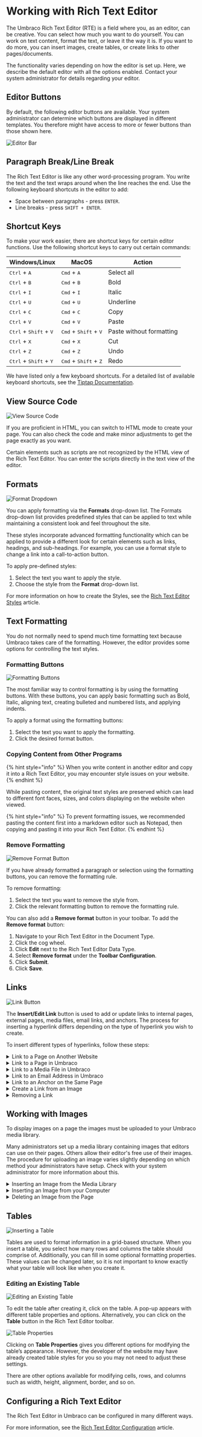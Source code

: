 # Working with Rich Text Editor

The Umbraco Rich Text Editor (RTE) is a field where you, as an editor, can be creative. You can select how much you want to do yourself. You can work on text content, format the text, or leave it the way it is. If you want to do more, you can insert images, create tables, or create links to other pages/documents.

The functionality varies depending on how the editor is set up. Here, we describe the default editor with all the options enabled. Contact your system administrator for details regarding your editor.

## Editor Buttons

By default, the following editor buttons are available. Your system administrator can determine which buttons are displayed in different templates. You therefore might have access to more or fewer buttons than those shown here.

![Editor Bar](images/editor\_bar\_v14.png)

## Paragraph Break/Line Break

The Rich Text Editor is like any other word-processing program. You write the text and the text wraps around when the line reaches the end. Use the following keyboard shortcuts in the editor to add:

* Space between paragraphs - press `ENTER`.
* Line breaks - press `SHIFT + ENTER`.

## Shortcut Keys

To make your work easier, there are shortcut keys for certain editor functions. Use the following shortcut keys to carry out certain commands:

| Windows/Linux | MacOS | Action     |
| -------- | -------- | ---------- |
| <kbd>Ctrl</kbd> + <kbd>A</kbd> | <kbd>Cmd</kbd> + <kbd>A</kbd> | Select all |
| <kbd>Ctrl</kbd> + <kbd>B</kbd> | <kbd>Cmd</kbd> + <kbd>B</kbd> | Bold       |
| <kbd>Ctrl</kbd> + <kbd>I</kbd> | <kbd>Cmd</kbd> + <kbd>I</kbd> | Italic     |
| <kbd>Ctrl</kbd> + <kbd>U</kbd> | <kbd>Cmd</kbd> + <kbd>U</kbd> | Underline  |
| <kbd>Ctrl</kbd> + <kbd>C</kbd> | <kbd>Cmd</kbd> + <kbd>C</kbd> | Copy       |
| <kbd>Ctrl</kbd> + <kbd>V</kbd> | <kbd>Cmd</kbd> + <kbd>V</kbd> | Paste      |
| <kbd>Ctrl</kbd> + <kbd>Shift</kbd> + <kbd>V</kbd> | <kbd>Cmd</kbd> + <kbd>Shift</kbd>  + <kbd>V</kbd> | Paste without formatting      |
| <kbd>Ctrl</kbd> + <kbd>X</kbd> | <kbd>Cmd</kbd> + <kbd>X</kbd> | Cut        |
| <kbd>Ctrl</kbd> + <kbd>Z</kbd> | <kbd>Cmd</kbd> + <kbd>Z</kbd> | Undo       |
| <kbd>Ctrl</kbd> + <kbd>Shift</kbd> + <kbd>Y</kbd> | <kbd>Cmd</kbd> + <kbd>Shift</kbd> + <kbd>Z</kbd> | Redo       |

We have listed only a few keyboard shortcuts. For a detailed list of available keyboard shortcuts, see the [Tiptap Documentation](https://tiptap.dev/docs/editor/core-concepts/keyboard-shortcuts).

## View Source Code

![View Source Code](images/view-source-code-v11.png)

If you are proficient in HTML, you can switch to HTML mode to create your page. You can also check the code and make minor adjustments to get the page exactly as you want.

Certain elements such as scripts are not recognized by the HTML view of the Rich Text Editor. You can enter the scripts directly in the text view of the editor.

## Formats

![Format Dropdown](images/Formats-Button-v11.png)

You can apply formatting via the **Formats** drop-down list. The Formats drop-down list provides predefined styles that can be applied to text while maintaining a consistent look and feel throughout the site.

These styles incorporate advanced formatting functionality which can be applied to provide a different look for certain elements such as links, headings, and sub-headings. For example, you can use a format style to change a link into a call-to-action button.

To apply pre-defined styles:

1. Select the text you want to apply the style.
2. Choose the style from the **Format** drop-down list.

For more information on how to create the Styles, see the [Rich Text Editor Styles](https://docs.umbraco.com/umbraco-cms/fundamentals/backoffice/property-editors/built-in-umbraco-property-editors/rich-text-editor/rte-styles) article.

## Text Formatting

You do not normally need to spend much time formatting text because Umbraco takes care of the formatting. However, the editor provides some options for controlling the text styles.

### Formatting Buttons

![Formatting Buttons](images/Formatting-Buttons-v11.png)

The most familiar way to control formatting is by using the formatting buttons. With these buttons, you can apply basic formatting such as Bold, Italic, aligning text, creating bulleted and numbered lists, and applying indents.

To apply a format using the formatting buttons:

1. Select the text you want to apply the formatting.
2. Click the desired format button.

### Copying Content from Other Programs

{% hint style="info" %}
When you write content in another editor and copy it into a Rich Text Editor, you may encounter style issues on your website.
{% endhint %}

While pasting content, the original text styles are preserved which can lead to different font faces, sizes, and colors displaying on the website when viewed.

{% hint style="info" %}
To prevent formatting issues, we recommended pasting the content first into a markdown editor such as Notepad, then copying and pasting it into your Rich Text Editor.
{% endhint %}

### Remove Formatting

![Remove Format Button](images/Remove-Format-v11.png)

If you have already formatted a paragraph or selection using the formatting buttons, you can remove the formatting rule.

To remove formatting:

1. Select the text you want to remove the style from.
2. Click the relevant formatting button to remove the formatting rule.

You can also add a **Remove format** button in your toolbar. To add the **Remove format** button:

1. Navigate to your Rich Text Editor in the Document Type.
2. Click the cog wheel.
3. Click **Edit** next to the Rich Text Editor Data Type.
4. Select **Remove format** under the **Toolbar Configuration**.
5. Click **Submit**.
6. Click **Save**.

## Links

![Link Button](images/Link-Button-v11.png)

The **Insert/Edit Link** button is used to add or update links to internal pages, external pages, media files, email links, and anchors. The process for inserting a hyperlink differs depending on the type of hyperlink you wish to create.

To insert different types of hyperlinks, follow these steps:

<details>

<summary>Link to a Page on Another Website</summary>

<img src="images/Link-to-an-external-Page-v11.png" alt="Link to a Page on another Website" data-size="original">

1. Select the text that will form the hyperlink.
2. Click the **Insert/Edit Link** button to open the link properties slide-out menu.
3. Enter the URL of the web page you wish to link to in the **Link** field.
4. Enter the text that will be displayed as the link title in the **Link Title** field.
   * This is important information for everyone reading the website with different accessibility aids.
5. Select the **Target** field to open the link in a new window or tab.
6. Click **Submit**.

</details>

<details>

<summary>Link to a Page in Umbraco</summary>

<img src="images/Link-to-a-Page-v11.png" alt="Link to a Page in Umbraco" data-size="original">

1. Select the text that will form the hyperlink.
2. Click the **Insert/Edit Link** button to open the link properties slide-out menu.
3. Select a page from the **Link to page** field.
   * This will populate the **Link** and **Link Title** fields automatically.
4. Select the **Target** field to open the link in a new window or tab.
5. Click **Submit**.

</details>

<details>

<summary>Link to a Media File in Umbraco</summary>

<img src="images/Link-to-Media-File-v11.png" alt="Link to a Media File in Umbraco" data-size="original">

1. Select the text that will form the hyperlink.
2. Click the **Insert/Edit Link** button to open the link properties slide-out menu.
3. Select the **Link to Media** button to select the media item.
4. Click **Select**.
   * This will automatically populate the **Link** and **Link Title** fields with the media item information.
   * By default, the **Link** field contains the media file name and cannot be edited.
5. Select the **Target** field to open the link in a new window or tab.
6. Click **Submit**.

</details>

<details>

<summary>Link to an Email Address in Umbraco</summary>

<img src="images/Link-to-Email-Address-v11.png" alt="Link to an Email Address in Umbraco" data-size="original">

1. Select the text that will form the hyperlink.
2. Click the **Insert/Edit Link** button to open the link properties slide-out menu.
3. Enter the text `mailto:` followed by the email address you wish to link to in the **Link** field. For example, `mailto:contact@umbraco.com`.
4. Enter the text that will be displayed as the link title in the **Link Title** field.
5. Select the **Target** field to open the link in a new window or tab.
6. Click **Submit**.

</details>

<details>

<summary>Link to an Anchor on the Same Page</summary>

An anchor allows you to create internal page links that enable users to navigate within a page. There are two parts to setting up an anchor: the anchor itself and the link to the anchor.

#### Creating an Anchor

<img src="images/Creating-an-anchor-v11.png" alt="Creating an Anchor" data-size="original">

1. Click the editor cursor where you wish to create the anchor.
2. Click the **Anchor Button** which will launch the Anchor creation dialog.
3. Enter your anchor name in the **ID** field.
   * You should avoid special characters and spaces.
4. Click **Save**.
   * You will see a small anchor icon where you previously had the editor cursor.

To delete the anchor:

1. Select the anchor icon.
2. Press your **Delete** key.

<img src="images/Delete-an-anchor-v11.png" alt="Deleting an Anchor" data-size="original">

#### Linking to an Anchor

<img src="images/Linking-to-Anchor-v11.png" alt="Linking to an anchor" data-size="original">

1. Select the text to which you wish to add the anchor link to.
2. Click the **Insert link** button to open the link properties slide-out menu.
3. Add a hash symbol (#) followed by the name of your anchor in the **Anchor/querystring** field.
4. Enter the text that will be displayed as the link title in the **Link Title** field.
5. Click **Submit**.

</details>

<details>

<summary>Create a Link from an Image</summary>

You can make images into clickable links in Umbraco:

<img src="images/Link-from-Image-v11.png" alt="Create a Link from an Image" data-size="original">

1. Insert an image into the Rich Text Editor.
   * For more information, see the [Working with Images](./#working-with-images) section.
2. Select the image that will form the hyperlink.
3. Enter the URL of the web page you wish to link to in the **Link** field.
4. Enter the text that will be displayed as the link title in the **Link Title** field.
5. Select the **Target** field to open the link in a new window or tab.
6. Click **Submit**.

</details>

<details>

<summary>Removing a Link</summary>

<img src="images/Remove-link-v11.png" alt="Remove link Button" data-size="original">

To remove a link:

1. Select the link in the Rich Text Editor.
   * For text links, click the cursor anywhere within the link text. For an image, click the image itself.
2. Click the **Remove Link** button which will remove the hyperlink.
3. Alternatively, you can click the **Insert/Edit Link** button and remove the link from the **Link** field.

</details>

## Working with Images

To display images on a page the images must be uploaded to your Umbraco media library.

Many administrators set up a media library containing images that editors can use on their pages. Others allow their editor's free use of their images. The procedure for uploading an image varies slightly depending on which method your administrators have setup. Check with your system administrator for more information about this.

<details>

<summary>Inserting an Image from the Media Library</summary>

<img src="images/Inserting-Image-from-the-Media-Library-v11.png" alt="Inserting an Image from the Media Library" data-size="original">

1. Place the cursor in the Rich Text Editor where you want to insert your image.
2. Click the **Media Picker** button from the toolbar.
3. Select the folder in which the image is.
4. Click the thumbnail of your chosen image to open the image properties menu.
5. Enter a name/description for the image in the **Caption (optional)** field.
   * It is important to add descriptive titles to images as these are used to assist visually impaired users.
6. Click **Select**.

</details>

<details>

<summary>Inserting an Image from your Computer</summary>

You can upload images directly from the Rich Text Editor on the page you are editing. These images will be stored in the Umbraco Media Library. Therefore, it would be best to ensure the image is placed in the correct location within the library. If you click the plus icon underneath the search bar in the media picker slide-out menu you can create folders in the media library.

<img src="images/Inserting-an-Image-from-Computer-v11.png" alt="Inserting an Image from your Computer" data-size="original">

1. Place the cursor in the Rich Text Editor where you want to insert your image.
2. Click the **Media Picker** button from the toolbar.
3. Click the **Upload** button which is located in the top right-hand corner of the menu.
4. Select the chosen image from the pop-up window.
5. Enter a name/description for the image in the **Caption (optional)** field.
6. Click **Select**.

</details>

<details>

<summary>Deleting an Image from the Page</summary>

To delete an image from the page:

1. Select the image.
2. Press the **Delete** button on your keyboard.
   * The image disappears from the page but is not deleted from the Umbraco Media library.

</details>

## Tables

![Inserting a Table](images/Insert-a-table-v11.png)

Tables are used to format information in a grid-based structure. When you insert a table, you select how many rows and columns the table should comprise of. Additionally, you can fill in some optional formatting properties. These values can be changed later, so it is not important to know exactly what your table will look like when you create it.

### Editing an Existing Table

![Editing an Existing Table](images/Editing-an-existing-table-v11.png)

To edit the table after creating it, click on the table. A pop-up appears with different table properties and options. Alternatively, you can click on the **Table** button in the Rich Text Editor toolbar.

![Table Properties](images/table-properties-v11.png)

Clicking on **Table Properties** gives you different options for modifying the table’s appearance. However, the developer of the website may have already created table styles for you so you may not need to adjust these settings.

There are other options available for modifying cells, rows, and columns such as width, height, alignment, border, and so on.

## Configuring a Rich Text Editor

The Rich Text Editor in Umbraco can be configured in many different ways.

For more information, see the [Rich Text Editor Configuration](https://docs.umbraco.com/umbraco-cms/fundamentals/backoffice/property-editors/built-in-umbraco-property-editors/rich-text-editor/configuration) article.
